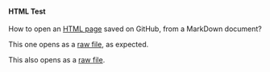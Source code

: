 #### HTML Test

How to open an [HTML page](https://github.com/zgfg/Etc/blob/main/Test/test.html) saved on GitHub, from a MarkDown document?

This one opens as a [raw file](https://github.com/zgfg/Etc/raw/main/Test/test.html), as expected.

This also opens as a [raw file](https://raw.githubusercontent.com/zgfg/Etc/main/Test/test.html).
